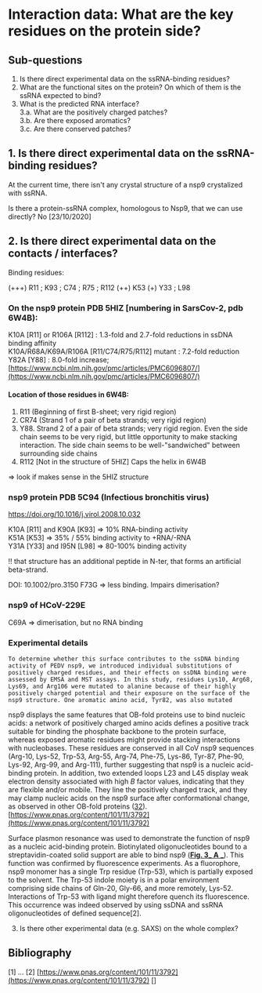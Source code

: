 # Interaction data: What are the key residues on the protein side?


## Sub-questions
1. Is there direct experimental data on the ssRNA-binding residues?  
2. What are the functional sites on the protein? On which of them is the ssRNA expected to bind?  
3. What is the predicted RNA interface?  
 3.a. What are the positively charged patches?  
 3.b. Are there exposed aromatics?  
 3.c. Are there conserved patches?  

## 1. Is there direct experimental data on the ssRNA-binding residues?

At the current time, there isn't any crystal structure of a nsp9 crystalized with ssRNA.

Is there a protein-ssRNA complex, homologous to Nsp9, that we can use directly?
No [23/10/2020]

## 2. Is there direct experimental data on the contacts / interfaces?

Binding residues:

(+++) R11 ; K93 ; C74 ; R75 ; R112
(++) K53
(+) Y33 ; L98

### On the nsp9 protein PDB 5HIZ [numbering in SarsCov-2, pdb 6W4B):
K10A [R11] or R106A [R112] : 1.3-fold and 2.7-fold reductions in ssDNA binding affinity  
K10A/R68A/K69A/R106A [R11/C74/R75/R112] mutant : 7.2-fold reduction  
Y82A [Y88] : 8.0-fold increase;  
[https://www.ncbi.nlm.nih.gov/pmc/articles/PMC6096807/](https://www.ncbi.nlm.nih.gov/pmc/articles/PMC6096807/)

#### Location of those residues in 6W4B:
1. R11 (Beginning of first B-sheet; very rigid region)
2. CR74  (Strand 1 of a pair of beta strands; very rigid region)
3. Y88. Strand 2 of a pair of beta strands; very rigid region. Even the side chain seems to be very rigid, but little opportunity to make stacking interaction. The side chain seems to be well-"sandwiched" between surrounding side chains
4.  R112 [Not in the structure of 5HIZ] Caps the helix in 6W4B

=> look if makes sense in the 5HIZ structure

### nsp9 protein PDB 5C94 (Infectious bronchitis virus)
https://doi.org/10.1016/j.virol.2008.10.032

K10A [R11] and K90A [K93] => 10% RNA-binding activity  
K51A [K53] => 35% / 55%  binding activity to +RNA/-RNA  
Y31A [Y33] and I95N [L98] => 80-100% binding activity  

!! that structure has an additional peptide in N-ter, that forms an artificial beta-strand.

DOI:  10.1002/pro.3150
F73G => less binding. Impairs dimerisation?


### nsp9 of HCoV-229E 
C69A => dimerisation, but no RNA binding

### Experimental details
```To determine whether this surface contributes to the ssDNA binding activity of PEDV nsp9, we introduced individual substitutions of positively charged residues, and their effects on ssDNA binding were assessed by EMSA and MST assays. In this study, residues Lys10, Arg68, Lys69, and Arg106 were mutated to alanine because of their highly positively charged potential and their exposure on the surface of the nsp9 structure. One aromatic amino acid, Tyr82, was also mutated```

nsp9 displays the same features that OB-fold proteins use to bind nucleic acids: a network of positively charged amino acids defines a positive track suitable for binding the phosphate backbone to the protein surface, whereas exposed aromatic residues might provide stacking interactions with nucleobases. These residues are conserved in all CoV nsp9 sequences (Arg-10, Lys-52, Trp-53, Arg-55, Arg-74, Phe-75, Lys-86, Tyr-87, Phe-90, Lys-92, Arg-99, and Arg-111), further suggesting that nsp9 is a nucleic acid-binding protein. In addition, two extended loops L23 and L45 display weak electron density associated with high _B_ factor values, indicating that they are flexible and/or mobile. They line the positively charged track, and they may clamp nucleic acids on the nsp9 surface after conformational change, as observed in other OB-fold proteins ([32](https://www.pnas.org/content/101/11/3792#ref-32)).
[https://www.pnas.org/content/101/11/3792](https://www.pnas.org/content/101/11/3792)

Surface plasmon resonance was used to demonstrate the function of nsp9 as a nucleic acid-binding protein. Biotinylated oligonucleotides bound to a streptavidin-coated solid support are able to bind nsp9 ([**Fig. 3**](https://www.pnas.org/content/101/11/3792#F3)[_ **A** _](https://www.pnas.org/content/101/11/3792#F3)). This function was confirmed by fluorescence experiments. As a fluorophore, nsp9 monomer has a single Trp residue (Trp-53), which is partially exposed to the solvent. The Trp-53 indole moiety is in a polar environment comprising side chains of Gln-20, Gly-66, and more remotely, Lys-52. Interactions of Trp-53 with ligand might therefore quench its fluorescence. This occurrence was indeed observed by using ssDNA and ssRNA oligonucleotides of defined sequence[2].

3. Is there other experimental data (e.g. SAXS) on the whole complex?

## Bibliography
[1] …
[2] [https://www.pnas.org/content/101/11/3792](https://www.pnas.org/content/101/11/3792)
[]
